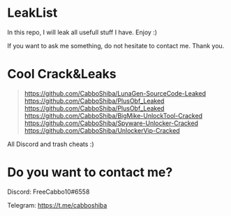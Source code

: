 # LeakList
In this repo, I will leak all usefull stuff I have. Enjoy :)

If you want to ask me something, do not hesitate to contact me. Thank you.

# Cool Crack&Leaks

> https://github.com/CabboShiba/LunaGen-SourceCode-Leaked
> https://github.com/CabboShiba/PlusObf_Leaked
> https://github.com/CabboShiba/PlusObf_Leaked
> https://github.com/CabboShiba/BigMike-UnlockTool-Cracked
> https://github.com/CabboShiba/Spyware-Unlocker-Cracked
> https://github.com/CabboShiba/UnlockerVip-Cracked

All Discord and trash cheats :)

# Do you want to contact me?
Discord: FreeCabbo10#6558

Telegram: https://t.me/cabboshiba
